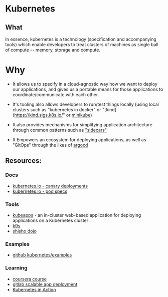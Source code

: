 # Kubernetes

## What
In essence, kubernetes is a technology (specification and accompanying tools) which enable developers to treat clusters of machines as single ball of compute -- memory, storage and compute.

# Why

* It allows us to specify in a cloud-agnostic way how we want to deploy our applications, and gives us a portable means for those applications to coordinate/communicate with each other.

* It's tooling also allows developers to run/test things locally (using local clusters such as "kubernetes in docker" or "[kind](https://kind.sigs.k8s.io/" or [minikube](https://minikube.sigs.k8s.io/docs/start/))

* It also provides mechanisms for simplifying application architecture through common patterns such as ["sidecars"](https://medium.com/bb-tutorials-and-thoughts/kubernetes-learn-sidecar-container-pattern-6d8c21f873d)

* It Empowers an ecosystem for deploying applications, as well as "GitOps" through the likes of [argocd](https://argo-cd.readthedocs.io/en/stable/)

## Resources:

### Docs
 * [kubernetes.io - canary deployments](https://kubernetes.io/docs/concepts/cluster-administration/manage-deployment/#canary-deployments)
 * [kubernetes.io - pod specs](https://kubernetes.io/docs/reference/kubernetes-api/workload-resources/pod-v1/#PodSpec)

### Tools
 * [kubeapps](https://kubeapps.dev/) - an in-cluster web-based application for deploying applications on a Kubernetes cluster
 * [k9s](https://k9scli.io/)
 * [shisho dojo](https://shisho.dev/dojo/)

### Examples
 * [github kubernetes/examples](https://github.com/kubernetes/examples)

### Learning
 * [coursera course](https://www.coursera.org/learn/google-kubernetes-engine)
 * [gitlab scalable app deployment](https://about.gitlab.com/webcast/scalable-app-deploy/)
 * [Kubernetes in Action](https://livebook.manning.com/book/kubernetes-in-action/chapter-1/)